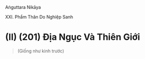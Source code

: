 Aṅguttara Nikāya

XXI. Phẩm Thân Do Nghiệp Sanh

# (II) (201) Ðịa Ngục Và Thiên Giới

> (Giống như kinh trước)

